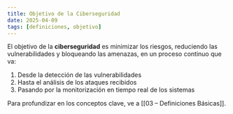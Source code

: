 ```yaml
---
title: Objetivo de la Ciberseguridad
date: 2025-04-09
tags: [definiciones, objetivo]
---
```


El objetivo de la **ciberseguridad** es minimizar los riesgos, reduciendo las vulnerabilidades y bloqueando las amenazas, en un proceso continuo que va:

1. Desde la detección de las vulnerabilidades  
2. Hasta el análisis de los ataques recibidos  
3. Pasando por la monitorización en tiempo real de los sistemas  

Para profundizar en los conceptos clave, ve a [[03 – Definiciones Básicas]].